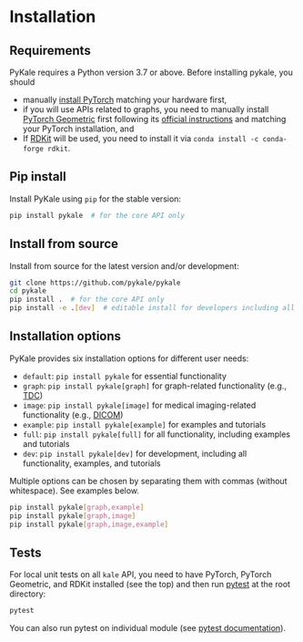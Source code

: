 # Installation

## Requirements

PyKale requires a Python version 3.7 or above. Before installing pykale, you should
- manually [install PyTorch](https://pytorch.org/get-started/locally/) matching your hardware first,
- if you will use APIs related to graphs, you need to manually install [PyTorch Geometric](https://github.com/rusty1s/pytorch_geometric) first following its [official instructions](https://github.com/rusty1s/pytorch_geometric#installation) and matching your PyTorch installation, and
- If [RDKit](https://www.rdkit.org/) will be used, you need to install it via `conda install -c conda-forge rdkit`.

## Pip install

Install PyKale using `pip` for the stable version:

```bash
pip install pykale  # for the core API only
```

## Install from source

Install from source for the latest version and/or development:

```sh
git clone https://github.com/pykale/pykale
cd pykale
pip install .  # for the core API only
pip install -e .[dev]  # editable install for developers including all dependencies and examples
```

## Installation options

PyKale provides six installation options for different user needs:

- `default`: `pip install pykale` for essential functionality
- `graph`: `pip install pykale[graph]` for graph-related functionality (e.g., [TDC](https://tdcommons.ai/))
- `image`: `pip install pykale[image]` for medical imaging-related functionality (e.g., [DICOM](https://en.wikipedia.org/wiki/DICOM))
- `example`: `pip install pykale[example]` for examples and tutorials
- `full`: `pip install pykale[full]` for all functionality, including examples and tutorials
- `dev`: `pip install pykale[dev]` for development, including all functionality, examples, and tutorials

Multiple options can be chosen by separating them with commas (without whitespace). See examples below.

```sh
pip install pykale[graph,example]
pip install pykale[graph,image]
pip install pykale[graph,image,example]
```

## Tests

For local unit tests on all `kale` API, you need to have PyTorch, PyTorch Geometric, and RDKit installed (see the top) and then run [pytest](https://pytest.org/) at the root directory:

```bash
pytest
```

You can also run pytest on individual module (see [pytest documentation](https://docs.pytest.org/en/6.2.x/)).
